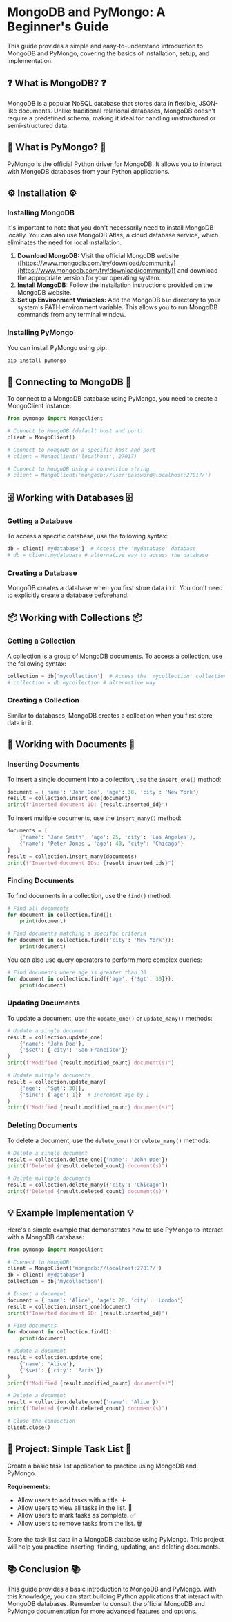 # MongoDB and PyMongo: A Beginner's Guide

This guide provides a simple and easy-to-understand introduction to MongoDB and PyMongo, covering the basics of installation, setup, and implementation.

## ❓ What is MongoDB? ❓

MongoDB is a popular NoSQL database that stores data in flexible, JSON-like documents. Unlike traditional relational databases, MongoDB doesn't require a predefined schema, making it ideal for handling unstructured or semi-structured data.

## 🐍 What is PyMongo? 🐍

PyMongo is the official Python driver for MongoDB. It allows you to interact with MongoDB databases from your Python applications.

## ⚙️ Installation ⚙️

### Installing MongoDB

It's important to note that you don't necessarily need to install MongoDB locally. You can also use MongoDB Atlas, a cloud database service, which eliminates the need for local installation.

1.  **Download MongoDB:** Visit the official MongoDB website ([https://www.mongodb.com/try/download/community](https://www.mongodb.com/try/download/community)) and download the appropriate version for your operating system.
2.  **Install MongoDB:** Follow the installation instructions provided on the MongoDB website.
3.  **Set up Environment Variables:** Add the MongoDB `bin` directory to your system's PATH environment variable. This allows you to run MongoDB commands from any terminal window.

### Installing PyMongo

You can install PyMongo using pip:

```bash
pip install pymongo
```

## 🔗 Connecting to MongoDB 🔗

To connect to a MongoDB database using PyMongo, you need to create a MongoClient instance:

```python
from pymongo import MongoClient

# Connect to MongoDB (default host and port)
client = MongoClient()

# Connect to MongoDB on a specific host and port
# client = MongoClient('localhost', 27017)

# Connect to MongoDB using a connection string
# client = MongoClient('mongodb://user:password@localhost:27017/')
```

## 🗄️ Working with Databases 🗄️

### Getting a Database

To access a specific database, use the following syntax:

```python
db = client['mydatabase']  # Access the 'mydatabase' database
# db = client.mydatabase # alternative way to access the database
```

### Creating a Database

MongoDB creates a database when you first store data in it. You don't need to explicitly create a database beforehand.

## 📦 Working with Collections 📦

### Getting a Collection

A collection is a group of MongoDB documents. To access a collection, use the following syntax:

```python
collection = db['mycollection']  # Access the 'mycollection' collection
# collection = db.mycollection # alternative way
```

### Creating a Collection

Similar to databases, MongoDB creates a collection when you first store data in it.

## 📝 Working with Documents 📝

### Inserting Documents

To insert a single document into a collection, use the `insert_one()` method:

```python
document = {'name': 'John Doe', 'age': 30, 'city': 'New York'}
result = collection.insert_one(document)
print(f"Inserted document ID: {result.inserted_id}")
```

To insert multiple documents, use the `insert_many()` method:

```python
documents = [
    {'name': 'Jane Smith', 'age': 25, 'city': 'Los Angeles'},
    {'name': 'Peter Jones', 'age': 40, 'city': 'Chicago'}
]
result = collection.insert_many(documents)
print(f"Inserted document IDs: {result.inserted_ids}")
```

### Finding Documents

To find documents in a collection, use the `find()` method:

```python
# Find all documents
for document in collection.find():
    print(document)

# Find documents matching a specific criteria
for document in collection.find({'city': 'New York'}):
    print(document)
```

You can also use query operators to perform more complex queries:

```python
# Find documents where age is greater than 30
for document in collection.find({'age': {'$gt': 30}}):
    print(document)
```

### Updating Documents

To update a document, use the `update_one()` or `update_many()` methods:

```python
# Update a single document
result = collection.update_one(
    {'name': 'John Doe'},
    {'$set': {'city': 'San Francisco'}}
)
print(f"Modified {result.modified_count} document(s)")

# Update multiple documents
result = collection.update_many(
    {'age': {'$gt': 30}},
    {'$inc': {'age': 1}}  # Increment age by 1
)
print(f"Modified {result.modified_count} document(s)")
```

### Deleting Documents

To delete a document, use the `delete_one()` or `delete_many()` methods:

```python
# Delete a single document
result = collection.delete_one({'name': 'John Doe'})
print(f"Deleted {result.deleted_count} document(s)")

# Delete multiple documents
result = collection.delete_many({'city': 'Chicago'})
print(f"Deleted {result.deleted_count} document(s)")
```

## 💡 Example Implementation 💡

Here's a simple example that demonstrates how to use PyMongo to interact with a MongoDB database:

```python
from pymongo import MongoClient

# Connect to MongoDB
client = MongoClient('mongodb://localhost:27017/')
db = client['mydatabase']
collection = db['mycollection']

# Insert a document
document = {'name': 'Alice', 'age': 28, 'city': 'London'}
result = collection.insert_one(document)
print(f"Inserted document ID: {result.inserted_id}")

# Find documents
for document in collection.find():
    print(document)

# Update a document
result = collection.update_one(
    {'name': 'Alice'},
    {'$set': {'city': 'Paris'}}
)
print(f"Modified {result.modified_count} document(s)")

# Delete a document
result = collection.delete_one({'name': 'Alice'})
print(f"Deleted {result.deleted_count} document(s)")

# Close the connection
client.close()
```

## 🚀 Project: Simple Task List 🚀

Create a basic task list application to practice using MongoDB and PyMongo.

**Requirements:**

*   Allow users to add tasks with a title. ➕
*   Allow users to view all tasks in the list. 📃
*   Allow users to mark tasks as complete. ✅
*   Allow users to remove tasks from the list. 🗑️

Store the task list data in a MongoDB database using PyMongo. This project will help you practice inserting, finding, updating, and deleting documents.

## 📚 Conclusion 📚

This guide provides a basic introduction to MongoDB and PyMongo. With this knowledge, you can start building Python applications that interact with MongoDB databases. Remember to consult the official MongoDB and PyMongo documentation for more advanced features and options.
